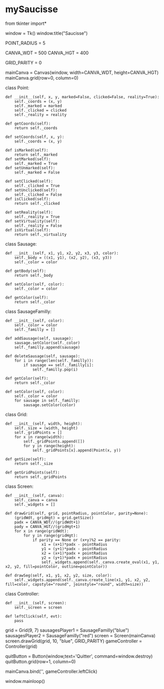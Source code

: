 # mySaucisse

from tkinter import*

window = Tk()
window.title("Saucisse")

POINT_RADIUS = 5

CANVA_WDT = 500
CANVA_HGT = 400

GRID_PARITY = 0

mainCanva = Canvas(window, width=CANVA_WDT, height=CANVA_HGT)
mainCanva.grid(row=0, column=0)

class Point:

    def __init__(self, x, y, marked=False, clicked=False, reality=True):
        self._coords = (x, y)
        self._marked = marked
        self._clicked = clicked
        self._reality = reality

    def getCoords(self):
        return self._coords

    def setCoords(self, x, y):
        self._coords = (x, y)

    def isMarked(self):
        return self._marked
    def setMarked(self):
        self._marked = True
    def setUnmarked(self):
        self._marked = False

    def setClicked(self):
        self._clicked = True
    def setUnclicked(self):
        self._clicked = False
    def isClicked(self):
        return self._clicked

    def setReality(self):
        self._reality = True
    def setVirtuality(self):
        self._reality = False
    def isVirtual(self):
        return self._virtuality

class Sausage:

    def __init__(self, x1, y1, x2, y2, x3, y3, color):
        self._body = ((x1, y1), (x2, y2), (x3, y3))
        self._color = color

    def getBody(self):
        return self._body

    def setColor(self, color):
        self._color = color

    def getColor(self):
        return self._color

class SausageFamilly:

    def __init__(self, color):
        self._color = color
        self._familly = []

    def addSausage(self, sausage):
        sausage.setColor(self._color)
        self._familly.append(sausage)

    def deleteSausage(self, sausage):
        for i in range(len(self._familly)):
            if sausage == self._familly[i]:
                self._familly.pop(i)

    def getColor(self):
        return self._color

    def setColor(self, color):
        self._color = color
        for sausage in self._familly:
            sausage.setColor(color)

class Grid:

    def __init__(self, width, height):
        self._size = (width, height)
        self._gridPoints = []
        for x in range(width):
            self._gridPoints.append([])
            for y in range(height):
                self._gridPoints[x].append(Point(x, y))

    def getSize(self):
        return self._size

    def getGridPoints(self):
        return self._gridPoints

class Screen:

    def __init__(self, canva):
        self._canva = canva
        self._widgets = []

    def drawGrid(self, grid, pointRadius, pointColor, parity=None):
        (gridWdt, gridHgt) = grid.getSize()
        padx = CANVA_WDT//(gridWdt+1)
        pady = CANVA_HGT//(gridHgt+1)
        for x in range(gridWdt):
            for y in range(gridHgt):
                if parity == None or (x+y)%2 == parity:
                    x1 = (x+1)*padx - pointRadius
                    y1 = (y+1)*padx - pointRadius
                    x2 = (x+1)*padx + pointRadius
                    y2 = (y+1)*padx + pointRadius
                    self._widgets.append(self._canva.create_oval(x1, y1, x2, y2, fill=pointColor, outline=pointColor))

    def drawSeg(self, x1, y1, x2, y2, size, color):
        self._widgets.append(self._canva.create_line(x1, y1, x2, y2, fill=color, capstyle="round", joinstyle="round", width=size))

class Controller:

    def __init__(self, screen):
        self._screen = screen

    def leftClick(self, evt):
        pass

grid = Grid(9, 7)
sausagesPlayer1 = SausageFamilly("blue")
sausagesPlayer2 = SausageFamilly("red")
screen = Screen(mainCanva)
screen.drawGrid(grid, 10, "blue", GRID_PARITY)
gameController = Controller(grid)

quitButton = Button(window,text='Quitter', command=window.destroy)
quitButton.grid(row=1, column=0)

mainCanva.bind('<Button-1>', gameController.leftClick)

window.mainloop()
